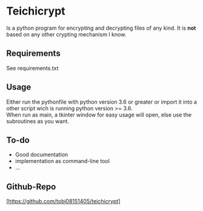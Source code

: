 # Teichicrypt
Is a python program for encrypting and decrypting files of any kind. It is **not** based on any other crypting mechanism I know.
## Requirements
See requirements.txt
## Usage
Either run the pythonfile with python version 3.6 or greater or import it into a other script wich is running python version >= 3.6.  
When run as main, a tkinter window for easy usage will open, else use the subroutines as you want.
## To-do
  * Good documentation
  * implementation as command-line tool
  * ...
## Github-Repo
[https://github.com/tobi08151405/teichicrypt]
